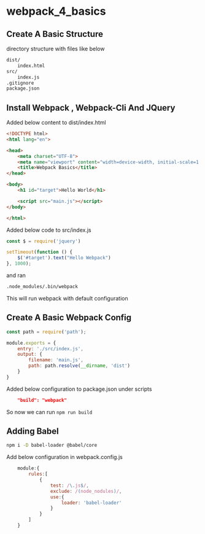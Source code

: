 # webpack_4_basics


## Create A Basic Structure

directory structure with files like below
```bash
dist/
    index.html
src/
    index.js
.gitignore
package.json
```

## Install Webpack , Webpack-Cli And JQuery


Added below content to dist/index.html
```html
<!DOCTYPE html>
<html lang="en">

<head>
    <meta charset="UTF-8">
    <meta name="viewport" content="width=device-width, initial-scale=1.0">
    <title>Webpack Basics</title>
</head>

<body>
    <h1 id="target">Hello World</h1>

    <script src="main.js"></script>
</body>

</html>
```

Added below code to src/index.js
```js
const $ = require('jquery')

setTimeout(function () {
    $('#target').text("Hello Webpack")
}, 1000);
```

and ran
```bash
.node_modules/.bin/webpack
```

This will run webpack with default configuration


## Create A Basic Webpack Config

```js
const path = require('path');

module.exports = {
    entry: './src/index.js',
    output: {
        filename: 'main.js',
        path: path.resolve(__dirname, 'dist')
    }
}
```
Added below configuration to package.json under scripts
```json
    "build": "webpack"
```

So now we can run `npm run build`

## Adding Babel

```bash
npm i -D babel-loader @babel/core
```

Add below configuration in webpack.config.js

```js
    module:{
        rules:[
            {
                test: /\.js$/,
                exclude: /(node_nodules)/,
                use:{
                    loader: 'babel-loader'
                }
            }
        ]
    }
```
